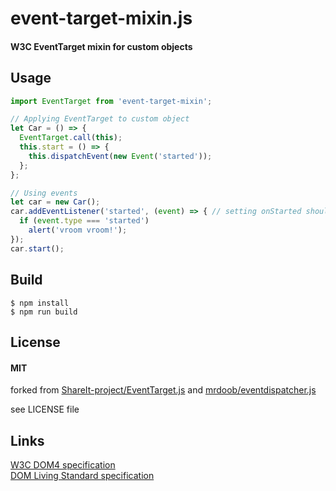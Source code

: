 event-target-mixin.js
========

#### W3C EventTarget mixin for custom objects ####

## Usage ##

```javascript
import EventTarget from 'event-target-mixin';

// Applying EventTarget to custom object
let Car = () => {
  EventTarget.call(this);
  this.start = () => {
    this.dispatchEvent(new Event('started'));
  };
};

// Using events
let car = new Car();
car.addEventListener('started', (event) => { // setting onStarted should work too
  if (event.type === 'started')
    alert('vroom vroom!');
});
car.start();
```

## Build ##
```shell
$ npm install
$ npm run build
```

## License ##

#### MIT ####

forked from [ShareIt-project/EventTarget.js](https://github.com/ShareIt-project/EventTarget.js)
and [mrdoob/eventdispatcher.js](https://github.com/mrdoob/eventdispatcher.js)

see LICENSE file

## Links ##

[W3C DOM4 specification](https://www.w3.org/TR/dom/#interface-eventtarget)  
[DOM Living Standard specification](https://dom.spec.whatwg.org/#interface-eventtarget)
